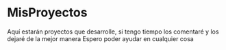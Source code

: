 # MisProyectos
Aquí estarán proyectos que desarrolle, si tengo tiempo los comentaré y los dejaré de la mejor manera
Espero poder ayudar en cualquier cosa
